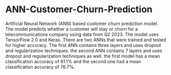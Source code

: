 # ANN-Customer-Churn-Prediction
Artificial Neural Network (ANN) based customer churn prediction model. The model predicts whether a customer will stay or churn for a telecommunications company using data from Q2 2023. The model uses TensorFlow 2.0 and Keras. There are two ANNs that were trained and tested for higher accuracy. The first ANN contains three layers and uses dropout and regularization techniques. the second ANN contains 7 layers and uses dropout and regularization techniques as well. the first model has a mean classification accuracy of 81.1% and the second one had a mean classification accuracy of 76.7%. 
